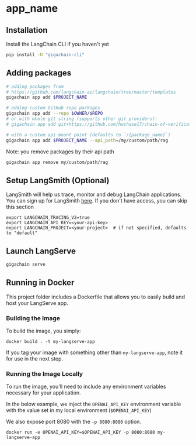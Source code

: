 # __app_name__

## Installation

Install the LangChain CLI if you haven't yet

```bash
pip install -U "gigachain-cli"
```

## Adding packages

```bash
# adding packages from 
# https://github.com/langchain-ai/langchain/tree/master/templates
gigachain app add $PROJECT_NAME

# adding custom GitHub repo packages
gigachain app add --repo $OWNER/$REPO
# or with whole git string (supports other git providers):
# gigachain app add git+https://github.com/hwchase17/chain-of-verification

# with a custom api mount point (defaults to `/{package_name}`)
gigachain app add $PROJECT_NAME --api_path=/my/custom/path/rag
```

Note: you remove packages by their api path

```bash
gigachain app remove my/custom/path/rag
```

## Setup LangSmith (Optional)
LangSmith will help us trace, monitor and debug LangChain applications. 
You can sign up for LangSmith [here](https://smith.langchain.com/). 
If you don't have access, you can skip this section


```shell
export LANGCHAIN_TRACING_V2=true
export LANGCHAIN_API_KEY=<your-api-key>
export LANGCHAIN_PROJECT=<your-project>  # if not specified, defaults to "default"
```

## Launch LangServe

```bash
gigachain serve
```

## Running in Docker

This project folder includes a Dockerfile that allows you to easily build and host your LangServe app.

### Building the Image

To build the image, you simply:

```shell
docker build . -t my-langserve-app
```

If you tag your image with something other than `my-langserve-app`,
note it for use in the next step.

### Running the Image Locally

To run the image, you'll need to include any environment variables
necessary for your application.

In the below example, we inject the `OPENAI_API_KEY` environment
variable with the value set in my local environment
(`$OPENAI_API_KEY`)

We also expose port 8080 with the `-p 8080:8080` option.

```shell
docker run -e OPENAI_API_KEY=$OPENAI_API_KEY -p 8080:8080 my-langserve-app
```
